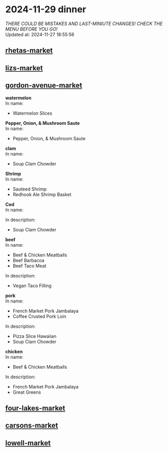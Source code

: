 # 2024-11-29 dinner  
*THERE COULD BE MISTAKES AND LAST-MINIUTE CHANGES! CHECK THE MENU BEFORE YOU GO!*  
Updated at: 2024-11-27 18:55:56  
## [rhetas-market](https://wisc-housingdining.nutrislice.com/menu/rhetas-market/dinner/2024-11-29)  
## [lizs-market](https://wisc-housingdining.nutrislice.com/menu/lizs-market/dinner/2024-11-29)  
## [gordon-avenue-market](https://wisc-housingdining.nutrislice.com/menu/gordon-avenue-market/dinner/2024-11-29)  
**watermelon**  
In name:   
 - Watermelon Slices  
  
**Pepper, Onion, & Mushroom Saute**  
In name:   
 - Pepper, Onion, & Mushroom Saute  
  
**clam**  
In name:   
 - Soup Clam Chowder  
  
**Shrimp**  
In name:   
 - Sauteed Shrimp  
 - Redhook Ale Shrimp Basket  
  
**Cod**  
In name:   
  
In description:   
 - Soup Clam Chowder  
  
**beef**  
In name:   
 - Beef & Chicken Meatballs  
 - Beef Barbacoa  
 - Beef Taco Meat  
  
In description:   
 - Vegan Taco Filling  
  
**pork**  
In name:   
 - French Market Pork Jambalaya  
 - Coffee Crusted Pork Loin  
  
In description:   
 - Pizza Slice Hawaiian  
 - Soup Clam Chowder  
  
**chicken**  
In name:   
 - Beef & Chicken Meatballs  
  
In description:   
 - French Market Pork Jambalaya  
 - Great Greens  
  
## [four-lakes-market](https://wisc-housingdining.nutrislice.com/menu/four-lakes-market/dinner/2024-11-29)  
## [carsons-market](https://wisc-housingdining.nutrislice.com/menu/carsons-market/dinner/2024-11-29)  
## [lowell-market](https://wisc-housingdining.nutrislice.com/menu/lowell-market/dinner/2024-11-29)  
  
